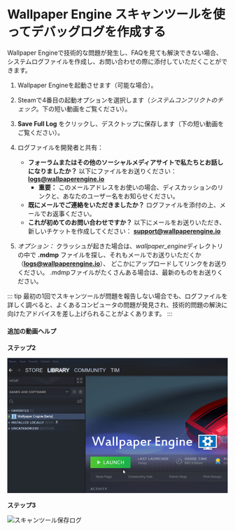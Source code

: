 # Wallpaper Engine スキャンツールを使ってデバッグログを作成する

Wallpaper Engineで技術的な問題が発生し、FAQを見ても解決できない場合、システムログファイルを作成し、お問い合わせの際に添付していただくことができます。

1. Wallpaper Engineを起動させます（可能な場合）。
2. Steamで4番目の起動オプションを選択します（*システムコンフリクトのチェック*。下の短い動画をご覧ください）。
3. **Save Full Log** をクリックし、デスクトップに保存します（下の短い動画をご覧ください）。
4. ログファイルを開発者と共有：
    * **フォーラムまたはその他のソーシャルメディアサイトで私たちとお話しになりましたか？** 以下にファイルをお送りください： **logs@wallpaperengine.io**
        * **重要：** このメールアドレスをお使いの場合、ディスカッションのリンクと、あなたのユーザー名をお知らせください。
    * **既にメールでご連絡をいただきましたか？** ログファイルを添付の上、メールでお返事ください。
    * **これが初めてのお問い合わせですか？** 以下にメールをお送りいただき、新しいチケットを作成してください： **support@wallpaperengine.io**

5. *オプション：* クラッシュが起きた場合は、*wallpaper_engine*ディレクトリの中で **.mdmp** ファイルを探し、それもメールでお送りいただくか（**logs@wallpaperengine.io**）、 どこかにアップロードしてリンクをお送りください。 .mdmpファイルがたくさんある場合は、最新のものをお送りください。

::: tip
最初の1回でスキャンツールが問題を報告しない場合でも、ログファイルを詳しく調べると、よくあるコンピュータの問題が発見され、技術的問題の解決に向けたアドバイスを差し上げられることがよくあります。
:::

#### 追加の動画ヘルプ

**ステップ2**

![スキャンツール起動オプション](./scantoollaunch.gif)

**ステップ3**

![スキャンツール保存ログ](./scantoolsave.gif)

